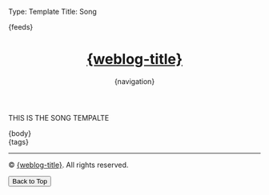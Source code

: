 Type: Template
Title: Song

<!DOCTYPE html>
<html lang="en">
<head>
<title>{weblog-title}{separator}{post-title}</title>
<meta charset="utf-8">
<meta name="viewport" content="width=device-width, initial-scale=1">
{feeds}
<style>
@import url('https://fonts.googleapis.com/css2?family=Source+Code+Pro:wght@400;700&family=Merriweather:wght@400;700&family=Open+Sans:wght@400;700&display=swap');
@import url('https://static.omg.lol/type/fontawesome-free/css/all.css');

/* Nord Theme Colors with a Splash of Personality */
:root {
	--foreground: #D8DEE9; /* nord4 */
	--background: #2E3440; /* nord0 */
	--link: #88C0D0;      /* nord8 */
	--accent: #81A1C1;    /* nord9 */
	--highlight: #A3BE8C; /* nord14 */
	--tag-bg: #5E81AC;    /* nord10 */
	--tag-color: #ECEFF4; /* nord6 */
	--button-bg: #81A1C1;
	--button-text: #2E3440;
}

@media (prefers-color-scheme: dark) {
	:root {
		--foreground: #ECEFF4; /* nord6 */
		--background: #2E3440; /* nord0 */
		--link: #88C0D0;      /* nord8 */
		--accent: #81A1C1;    /* nord9 */
		--highlight: #A3BE8C; /* nord14 */
		--tag-bg: #5E81AC;    /* nord10 */
		--tag-color: #ECEFF4; /* nord6 */
		--button-bg: #81A1C1;
		--button-text: #2E3440;
	}
}

* {
	box-sizing: border-box;
}

body {
	font-family: 'Open Sans', sans-serif;
	font-size: 120%;
	color: var(--foreground);
	background: var(--background);
	line-height: 1.7;
	margin: 0;
	padding: 0;
	transition: background-color 0.3s, color 0.3s;
}

header nav ul {
	list-style-type: none;
	margin: 0;
	padding: 0;
}

header nav li {
	display: inline-block;
	margin-right: 1.5em;
}

header nav li a {
	display: block;
	text-decoration: none;
	color: var(--link);
	padding: 0.5em 0;
	font-weight: 700;
	transition: color 0.3s;
}

header nav li a:hover {
	color: var(--highlight);
}

h1, h2, h3, h4, h5, h6 {
	font-family: 'Merriweather', serif;
	margin: 1rem 0;
	color: var(--foreground);
	letter-spacing: 0.5px;
}

p, li {
	margin-bottom: 1.5em;
}

header, main, footer {
	max-width: 60em;
	margin: 2em auto;
	padding: 0 1em;
}

header {
	margin-top: 4em;
}

footer p {
	margin-top: 5em;
	font-size: 90%;
	text-align: center;
	color: var(--accent);
}

a:link { color: var(--link); }
a:visited { color: var(--link); }
a:hover { color: var(--highlight); }
a:active { color: var(--link); }

.post-info, .post-tags {
	font-size: 85%;
	color: var(--accent);
	text-align: right;
	margin-top: 2em;
}

.post-info i:nth-child(2) {
	margin-left: .75em;
}

.tag {
	background: var(--tag-bg);
	color: var(--tag-color) !important;
	padding: .4em .6em;
	margin: .8em 0 0 .4em;
	border-radius: .5em;
	text-decoration: none;
	display: inline-block;
	font-weight: 600;
	font-size: 85%;
	transition: background-color 0.3s, color 0.3s;
}

.tag:hover {
	background: var(--highlight);
	color: var(--button-text) !important;
}

hr {
	border: 0;
	height: 2px;
	background: var(--accent);
	margin: 2em 0;
}

code {
	padding: .2em .4em;
	border: 1px solid var(--accent);
	border-radius: 4px;
	white-space: pre-wrap;
	word-wrap: break-word;
	color: var(--foreground);
	background-color: #3B4252; /* nord1 */
	font-family: 'Source Code Pro', monospace;
	transition: background-color 0.3s, color 0.3s;
}

pre, code {
	font-family: 'Source Code Pro', monospace;
	font-size: 90%;
}

pre code {
	background: #3B4252; /* nord1 */
	color: #D8DEE9; /* nord4 */
	display: inline-block;
	padding: 1em;
	white-space: pre-wrap;
	word-wrap: break-word;
	border-radius: 5px;
}

/* Collapsible Code Block Styles */
.collapsible {
    max-height: 6.5em; /* Approximately 4 lines of code */
    overflow: hidden;
    position: relative; /* Ensure the button is positioned relative to this */
    border-radius: 5px;
    padding-bottom: 1.5em; /* Add space for the button */
    display: inline-block; /* Ensure it wraps the content width */
}

.collapsible-button {
    position: absolute; /* Position it absolutely within the pre element */
    bottom: 0; /* Stick to the bottom of the pre */
    left: 0;
    right: 0; /* Stretch to the full width of the code block */
    background: rgba(46, 52, 64, 0.8); /* Slightly transparent background */
    color: var(--tag-color); /* Use tag color for text */
    padding: 0.3em;
    text-align: center;
    font-family: 'Open Sans', sans-serif;
    font-size: 0.75em;
    cursor: pointer;
    border-top: 1px solid var(--accent);
    z-index: 10; /* Ensure the button appears above the code content */
    border-radius: 0 0 5px 5px;
    transition: background-color 0.3s, color 0.3s;
}

.collapsible-button:hover {
    background: rgba(46, 52, 64, 0.9); /* Darken background slightly on hover */
}

.collapsible.expanded {
    max-height: none;
}

.collapsible.expanded .collapsible-button {
    background: rgba(46, 52, 64, 0.8); /* Keep the button visible but subtle */
}


img {
	max-width: 100%;
	border-radius: 5px;
	margin: 1em 0;
}

table {
	border-collapse: collapse;
	width: 100%;
	margin-bottom: 2em;
}

td, th {
	padding: .75em;
	text-align: left;
	border: 1px solid var(--accent);
	color: var(--foreground);
}

.weblog-title a {
	text-decoration: none;
	color: var(--foreground);
	font-size: 1.8em;
	font-weight: 700;
}

button {
	background: var(--button-bg);
	color: var(--button-text);
	border: none;
	padding: 0.75em 1.5em;
	border-radius: 25px;
	font-family: 'Open Sans', sans-serif;
	font-size: 1em;
	font-weight: 700;
	cursor: pointer;
	transition: background-color 0.3s, color 0.3s;
}

button:hover {
	background: var(--highlight);
	color: var(--foreground);
}

<!-- .chordpro-title {
    font-size: 1.2em;
    font-weight: bold;
}
.chordpro-subtitle {
    font-size: 1.1em;
    font-weight: light;
}
.chordpro-comment {
    font-style: italic;
    font-size: 0.9em;
}
.chordpro-key {
    display: inline-block;
    font-size: 1.5em;
    padding: 5px 10px 0;
    border: 2px solid #000;
    border-radius: 4px;
    width: auto;
    line-height: 1.5em;
    font-weight: bold;
    margin: 1em 0;
}
body.chordpro-verse:first-of-type {
    border-top: 1px solid #000;
    padding-top: 1em;
    margin-top: 1em;
}
.chordpro-verse {
  height: 2.5em;
}
.chordpro-chorus {
  padding-left: 10px;
  border-left: 4px solid #777;
}
.chordpro-elem {
  position: relative;
  display: inline-block;
}
.chordpro-chord {
  position: relative;
  display: block;
  padding-right: 5px;
  font-weight: bold;
  font-size: 0.9em;
  margin-bottom: -.2em;
}
.chordpro-text {
  position: relative;
  display: block;
} -->

</style>
</head>
<body>

<header>
	<h1 class="weblog-title"><a href="{base-path}">{weblog-title}</a></h1>
	{navigation}
</header>

<main>
<p>THIS IS THE SONG TEMPALTE</p>
{body}

<aside class="post-tags">
	{tags}
</aside>

<hr>

</main>

<footer>
    <p>&copy; <span id="current-year"></span> <a href="{base-path}">{weblog-title}</a>. All rights reserved.</p>
    <button onclick="window.location.href='#home'">Back to Top</button>
</footer>

<script>
    // JavaScript to dynamically update the year
    document.getElementById('current-year').textContent = new Date().getFullYear();
</script>

<script>
    document.addEventListener('DOMContentLoaded', function () {
        const codeBlocks = document.querySelectorAll('pre code');
        codeBlocks.forEach(function (codeBlock) {
            const lines = codeBlock.innerHTML.split('\n').length;
            if (lines > 4) {
                const pre = codeBlock.parentElement;
                pre.classList.add('collapsible');

                const button = document.createElement('div');
                button.className = 'collapsible-button';
                button.innerHTML = 'Click to expand';
                button.addEventListener('click', function () {
                    pre.classList.toggle('expanded');
                    if (pre.classList.contains('expanded')) {
                        button.innerHTML = 'Click to collapse';
                    } else {
                        button.innerHTML = 'Click to expand';
                    }
                });

                pre.appendChild(button);
            }
        });
    });
</script>

</body>
</html>
